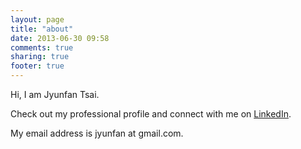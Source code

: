 ```yaml
---
layout: page
title: "about"
date: 2013-06-30 09:58
comments: true
sharing: true
footer: true
---
```

Hi, I am Jyunfan Tsai.

Check out my professional profile and connect with me on [LinkedIn](http://lnkd.in/WHVRZ3).

My email address is jyunfan at gmail.com.
